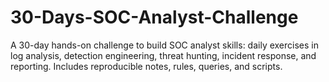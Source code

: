 # 30-Days-SOC-Analyst-Challenge
A 30-day hands-on challenge to build SOC analyst skills: daily exercises in log analysis, detection engineering, threat hunting, incident response, and reporting. Includes reproducible notes, rules, queries, and scripts.

